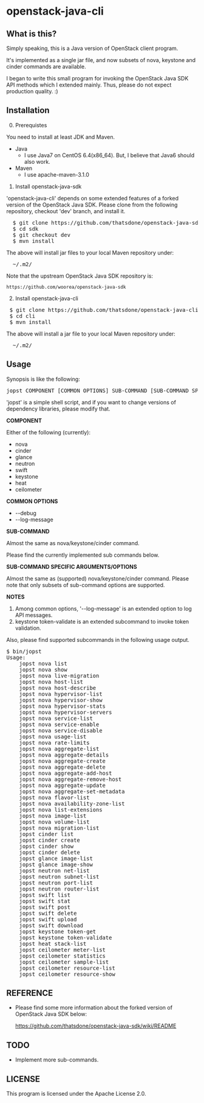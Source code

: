 openstack-java-cli
==================

What is this?
-------------

Simply speaking, this is a Java version of OpenStack client program.

It's implemented as a single jar file, and now subsets of nova, keystone and
cinder commands are available.

I began to write this small program for invoking the OpenStack Java SDK API
methods which I extended mainly. Thus, please do not expect production
quality. :)

Installation
-------------
0. Prerequistes

 You need to install at least JDK and Maven.
 * Java
   - I use Java7 on CentOS 6.4(x86_64). But, I believe that Java6 should also work.
 * Maven
   - I use apache-maven-3.1.0

1. Install openstack-java-sdk

  'openstack-java-cli' depends on some extended features of a forked version
  of the OpenStack Java SDK. Please clone from the following repository,
  checkout 'dev' branch, and install it.
<pre>
  $ git clone https://github.com/thatsdone/openstack-java-sdk.git sdk
  $ cd sdk
  $ git checkout dev
  $ mvn install
</pre>
 The above will install jar files to your local Maven repository under:
<pre>
  ~/.m2/
</pre>
  Note that the upstream OpenStack Java SDK repository is:

    https://github.com/woorea/openstack-java-sdk


2. Install openstack-java-cli
<pre>
 $ git clone https://github.com/thatsdone/openstack-java-cli.git cli
 $ cd cli
 $ mvn install
</pre>

 The above will install a jar file to your local Maven repository under:
<pre>
  ~/.m2/
</pre>

Usage
-------------

Synopsis is like the following:
<pre>
jopst COMPONENT [COMMON OPTIONS] SUB-COMMAND [SUB-COMMAND SPECIFIC OPTIONS]
</pre>

'jopst' is a simple shell script, and if you want to change versions of
dependency libraries, please modify that.

**COMPONENT**

Either of the following (currently):

 * nova
 * cinder
 * glance
 * neutron
 * swift
 * keystone
 * heat
 * ceilometer

**COMMON OPTIONS**

 * --debug
 * --log-message

**SUB-COMMAND**

Almost the same as nova/keystone/cinder command.

Please find the currently implemented sub commands below.

**SUB-COMMAND SPECIFIC ARGUMENTS/OPTIONS**

Almost the same as (supported) nova/keystone/cinder command.
Please note that only subsets of sub-command options are supported.

**NOTES**

1. Among common options, '--log-message' is an extended option to log API messages.
2. keystone token-validate is an extended subcommand to invoke token validation.


Also, please find supported subcommands in the following usage output.
<pre>
$ bin/jopst
Usage:
    jopst nova list
    jopst nova show
    jopst nova live-migration
    jopst nova host-list
    jopst nova host-describe
    jopst nova hypervisor-list
    jopst nova hypervisor-show
    jopst nova hypervisor-stats
    jopst nova hypervisor-servers
    jopst nova service-list
    jopst nova service-enable
    jopst nova service-disable
    jopst nova usage-list
    jopst nova rate-limits
    jopst nova aggregate-list
    jopst nova aggregate-details
    jopst nova aggregate-create
    jopst nova aggregate-delete
    jopst nova aggregate-add-host
    jopst nova aggregate-remove-host
    jopst nova aggregate-update
    jopst nova aggregate-set-metadata
    jopst nova flavor-list
    jopst nova availability-zone-list
    jopst nova list-extensions
    jopst nova image-list
    jopst nova volume-list
    jopst nova migration-list
    jopst cinder list
    jopst cinder create
    jopst cinder show
    jopst cinder delete
    jopst glance image-list
    jopst glance image-show
    jopst neutron net-list
    jopst neutron subnet-list
    jopst neutron port-list
    jopst neutron router-list
    jopst swift list
    jopst swift stat
    jopst swift post
    jopst swift delete
    jopst swift upload
    jopst swift download
    jopst keystone token-get
    jopst keystone token-validate
    jopst heat stack-list
    jopst ceilometer meter-list
    jopst ceilometer statistics
    jopst ceilometer sample-list
    jopst ceilometer resource-list
    jopst ceilometer resource-show
</pre>

REFERENCE
-------------

* Please find some more information about the forked version of
  OpenStack Java SDK below:

  https://github.com/thatsdone/openstack-java-sdk/wiki/README


TODO
-------------

* Implement more sub-commands.

LICENSE
-------------

This program is licensed under the Apache License 2.0.
